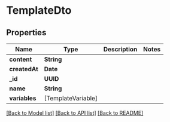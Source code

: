 # TemplateDto

## Properties
Name | Type | Description | Notes
------------ | ------------- | ------------- | -------------
**content** | **String** |  | 
**createdAt** | **Date** |  | 
**_id** | **UUID** |  | 
**name** | **String** |  | 
**variables** | [TemplateVariable] |  | 

[[Back to Model list]](../README#documentation-for-models) [[Back to API list]](../README#documentation-for-api-endpoints) [[Back to README]](../README)


